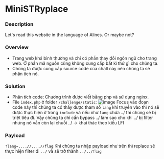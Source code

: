  MiniSTRyplace
 ===
 ### Description
 Let's read this website in the language of Alines. Or maybe not?

 ### Overview
 - Trang web khá bình thường và chỉ có phần thay đổi ngôn ngữ cho trang web. Ở phần mã nguồn cũng không cung cấp bất kì thứ gì cho chúng ta.
- Chúng ta được cung cấp source code của chall này nên chúng ta sẽ phân tích nó.

### Solution
- Phân tích code: Chương trình được viết bằng php và sử dụng nginx. 
- File `index.php` ở folder `/challenge/static`: 
![image](https://user-images.githubusercontent.com/54855855/115953313-e97acc00-a514-11eb-9f91-7953068c7b54.png)
Focus vào đoạn code này thì chúng ta có thấy được tham số `lang` khi truyền vào thì nó sẽ được thực hiện ở trong `include` và nếu như `lang` chứa ../ thì chúng sẽ bị triệt tiêu đi. Vậy chúng ta chỉ cần bypass ../ làm sao cho khi ../ bị filter nhưng nó vẫn còn lại chuỗi ../ -> khai thác theo kiểu LFI

### Payload
`?lang=....//....//flag`
Khi chúng ta nhập payload như trên thì replace sẽ thực hiện filter đi `../` và sẽ trở thành `../../flag`